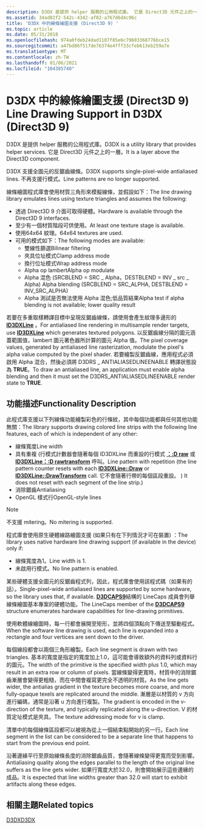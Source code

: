 ```yaml
---
description: D3DX 是提供 helper 服務的公用程式庫。 它是 Direct3D 元件之上的一層。
ms.assetid: 34ad82f2-542c-4342-af02-a767d6d4c96c
title: 'D3DX 中的線條繪圖支援 (Direct3D 9) '
ms.topic: article
ms.date: 05/31/2018
ms.openlocfilehash: 974a0fdeb24dad1107f85e6c79603368776bce15
ms.sourcegitcommit: a47bd86f517de76374e4fff33cfeb613eb259a7e
ms.translationtype: MT
ms.contentlocale: zh-TW
ms.lasthandoff: 01/06/2021
ms.locfileid: "104385740"
---
```

# <a name="line-drawing-support-in-d3dx-direct3d-9"></a><span data-ttu-id="a5430-104">D3DX 中的線條繪圖支援 (Direct3D 9) </span><span class="sxs-lookup"><span data-stu-id="a5430-104">Line Drawing Support in D3DX (Direct3D 9)</span></span>

<span data-ttu-id="a5430-105">D3DX 是提供 helper 服務的公用程式庫。</span><span class="sxs-lookup"><span data-stu-id="a5430-105">D3DX is a utility library that provides helper services.</span></span> <span data-ttu-id="a5430-106">它是 Direct3D 元件之上的一層。</span><span class="sxs-lookup"><span data-stu-id="a5430-106">It is a layer above the Direct3D component.</span></span>

<span data-ttu-id="a5430-107">D3DX 支援全圖元的反鋸齒線條。</span><span class="sxs-lookup"><span data-stu-id="a5430-107">D3DX supports single-pixel-wide antialiased lines.</span></span> <span data-ttu-id="a5430-108">不再支援行模式。</span><span class="sxs-lookup"><span data-stu-id="a5430-108">Line patterns are no longer supported.</span></span>

<span data-ttu-id="a5430-109">線條繪圖程式庫會使用材質三角形來模擬線條，並假設如下：</span><span class="sxs-lookup"><span data-stu-id="a5430-109">The line drawing library emulates lines using texture triangles and assumes the following:</span></span>

-   <span data-ttu-id="a5430-110">透過 Direct3D 9 介面可取得硬體。</span><span class="sxs-lookup"><span data-stu-id="a5430-110">Hardware is available through the Direct3D 9 interfaces.</span></span>
-   <span data-ttu-id="a5430-111">至少有一個材質階段可供使用。</span><span class="sxs-lookup"><span data-stu-id="a5430-111">At least one texture stage is available.</span></span>
-   <span data-ttu-id="a5430-112">使用64x64 紋理。</span><span class="sxs-lookup"><span data-stu-id="a5430-112">64x64 textures are used.</span></span>
-   <span data-ttu-id="a5430-113">可用的模式如下：</span><span class="sxs-lookup"><span data-stu-id="a5430-113">The following modes are available:</span></span>
    -   <span data-ttu-id="a5430-114">雙線性篩選</span><span class="sxs-lookup"><span data-stu-id="a5430-114">Bilinear filtering</span></span>
    -   <span data-ttu-id="a5430-115">夾具位址模式</span><span class="sxs-lookup"><span data-stu-id="a5430-115">Clamp address mode</span></span>
    -   <span data-ttu-id="a5430-116">換行位址模式</span><span class="sxs-lookup"><span data-stu-id="a5430-116">Wrap address mode</span></span>
    -   <span data-ttu-id="a5430-117">Alpha op lambert</span><span class="sxs-lookup"><span data-stu-id="a5430-117">Alpha op modulate</span></span>
    -   <span data-ttu-id="a5430-118">Alpha 混色 (SRCBLEND = SRC \_ Alpha，DESTBLEND = INV \_ src \_ Alpha) </span><span class="sxs-lookup"><span data-stu-id="a5430-118">Alpha blending (SRCBLEND = SRC\_ALPHA, DESTBLEND = INV\_SRC\_ALPHA)</span></span>
    -   <span data-ttu-id="a5430-119">Alpha 測試是否無法使用 Alpha 混色;低品質結果</span><span class="sxs-lookup"><span data-stu-id="a5430-119">Alpha test if alpha blending is not available; lower quality result</span></span>

<span data-ttu-id="a5430-120">若要在多重取樣轉譯目標中呈現反鋸齒線條，請使用會產生紋理多邊形的 [**ID3DXLine**](id3dxline.md) 。</span><span class="sxs-lookup"><span data-stu-id="a5430-120">For antialiased line rendering in multisample render targets, use [**ID3DXLine**](id3dxline.md) which generates textured polygons.</span></span> <span data-ttu-id="a5430-121">以反鋸齒線分隔的圖元涵蓋範圍值，lambert 圖元著色器所計算的圖元 Alpha 值。</span><span class="sxs-lookup"><span data-stu-id="a5430-121">The pixel coverage values, generated by antialiased line rasterization, modulate the pixel's alpha value computed by the pixel shader.</span></span> <span data-ttu-id="a5430-122">若要繪製反鋸齒線，應用程式必須啟用 Alpha 混合，然後必須將 D3DRS \_ ANTIALIASEDLINEENABLE 轉譯狀態設為 **TRUE**。</span><span class="sxs-lookup"><span data-stu-id="a5430-122">To draw an antialiased line, an application must enable alpha blending and then it must set the D3DRS\_ANTIALIASEDLINEENABLE render state to **TRUE**.</span></span>

## <a name="functionality-description"></a><span data-ttu-id="a5430-123">功能描述</span><span class="sxs-lookup"><span data-stu-id="a5430-123">Functionality Description</span></span>

<span data-ttu-id="a5430-124">此程式庫支援以下列線條功能繪製彩色的行條紋，其中每個功能都與任何其他功能無關：</span><span class="sxs-lookup"><span data-stu-id="a5430-124">The library supports drawing colored line strips with the following line features, each of which is independent of any other:</span></span>

-   <span data-ttu-id="a5430-125">線條寬度</span><span class="sxs-lookup"><span data-stu-id="a5430-125">Line width</span></span>
-   <span data-ttu-id="a5430-126">具有重複 (行模式計數器會隨著每個 ID3DXLine 而重設的行模式 [**：:D raw**](id3dxline--draw.md) 或 [**ID3DXLine：:D rawtransform**](id3dxline--drawtransform.md) 呼叫。</span><span class="sxs-lookup"><span data-stu-id="a5430-126">Line pattern with repetition (the line pattern counter resets with each [**ID3DXLine::Draw**](id3dxline--draw.md) or [**ID3DXLine::DrawTransform**](id3dxline--drawtransform.md) call.</span></span> <span data-ttu-id="a5430-127">它不會隨著行帶的每個區段重設。 ) </span><span class="sxs-lookup"><span data-stu-id="a5430-127">It does not reset with each segment of the line strip.)</span></span>
-   <span data-ttu-id="a5430-128">消除鋸齒</span><span class="sxs-lookup"><span data-stu-id="a5430-128">Antialiasing</span></span>
-   <span data-ttu-id="a5430-129">OpenGL 樣式行</span><span class="sxs-lookup"><span data-stu-id="a5430-129">OpenGL-style lines</span></span>

> [!Note]  
> <span data-ttu-id="a5430-130">不支援 mitering。</span><span class="sxs-lookup"><span data-stu-id="a5430-130">No mitering is supported.</span></span>

 

<span data-ttu-id="a5430-131">程式庫會使用原生硬體線路繪圖支援 (如果只有在下列情況才可在裝置) ：</span><span class="sxs-lookup"><span data-stu-id="a5430-131">The library uses native hardware line drawing support (if available in the device) only if:</span></span>

-   <span data-ttu-id="a5430-132">線條寬度為1。</span><span class="sxs-lookup"><span data-stu-id="a5430-132">Line width is 1.</span></span>
-   <span data-ttu-id="a5430-133">未啟用行模式。</span><span class="sxs-lookup"><span data-stu-id="a5430-133">No line pattern is enabled.</span></span>

<span data-ttu-id="a5430-134">某些硬體支援全圖元的反鋸齒程式列，因此，程式庫會使用該程式碼（如果有的話）。</span><span class="sxs-lookup"><span data-stu-id="a5430-134">Single-pixel-wide antialiased lines are supported by some hardware, so the library uses that, if available.</span></span> <span data-ttu-id="a5430-135">[**D3DCAPS9**](/windows/desktop/api/D3D9Caps/ns-d3d9caps-d3dcaps9)結構的 LineCaps 成員會列舉線條繪圖基本專案的硬體功能。</span><span class="sxs-lookup"><span data-stu-id="a5430-135">The LineCaps member of the [**D3DCAPS9**](/windows/desktop/api/D3D9Caps/ns-d3d9caps-d3dcaps9) structure enumerates hardware capabilities for line-drawing primitives.</span></span>

<span data-ttu-id="a5430-136">使用軟體線繪圖時，每一行都會展開至矩形，並將四個頂點向下傳送至驅動程式。</span><span class="sxs-lookup"><span data-stu-id="a5430-136">When the software line drawing is used, each line is expanded into a rectangle and four vertices are sent down to the driver.</span></span>

<span data-ttu-id="a5430-137">每個線段都會以兩個三角形繪製。</span><span class="sxs-lookup"><span data-stu-id="a5430-137">Each line segment is drawn with two triangles.</span></span> <span data-ttu-id="a5430-138">基本的寬度是指定的寬度加上1.0，這可能會導致額外的資料列或資料行的圖元。</span><span class="sxs-lookup"><span data-stu-id="a5430-138">The width of the primitive is the specified width plus 1.0, which may result in an extra row or column of pixels.</span></span> <span data-ttu-id="a5430-139">當線條變得更寬時，材質中的消除鋸齒漸層會變得更粗糙，而在中間會複寫更完全不透明的材質。</span><span class="sxs-lookup"><span data-stu-id="a5430-139">As the line gets wider, the antialias gradient in the texture becomes more coarse, and more fully-opaque texels are replicated around the middle.</span></span> <span data-ttu-id="a5430-140">漸層是以材質的 v 方向進行編碼，通常是沿著 u 方向進行複製。</span><span class="sxs-lookup"><span data-stu-id="a5430-140">The gradient is encoded in the v-direction of the texture, and typically replicated along the u-direction.</span></span> <span data-ttu-id="a5430-141">V 的材質定址模式是夾具。</span><span class="sxs-lookup"><span data-stu-id="a5430-141">The texture addressing mode for v is clamp.</span></span>

<span data-ttu-id="a5430-142">清單中的每個線條區段都可以被視為從上一個結束點開始的另一行。</span><span class="sxs-lookup"><span data-stu-id="a5430-142">Each line segment in the list can be considered to be a separate line that happens to start from the previous end point.</span></span>

<span data-ttu-id="a5430-143">沿著邊緣平行至原始線條長度的消除鋸齒品質，會隨著線條變得更寬而受到影響。</span><span class="sxs-lookup"><span data-stu-id="a5430-143">Antialiasing quality along the edges parallel to the length of the original line suffers as the line gets wider.</span></span> <span data-ttu-id="a5430-144">如果行寬度大於32.0，則會開始展示這些邊緣的成品。</span><span class="sxs-lookup"><span data-stu-id="a5430-144">It is expected that line widths greater than 32.0 will start to exhibit artifacts along these edges.</span></span>

## <a name="related-topics"></a><span data-ttu-id="a5430-145">相關主題</span><span class="sxs-lookup"><span data-stu-id="a5430-145">Related topics</span></span>

<dl> <dt>

[<span data-ttu-id="a5430-146">D3DX</span><span class="sxs-lookup"><span data-stu-id="a5430-146">D3DX</span></span>](d3dx.md)
</dt> </dl>

 

 



